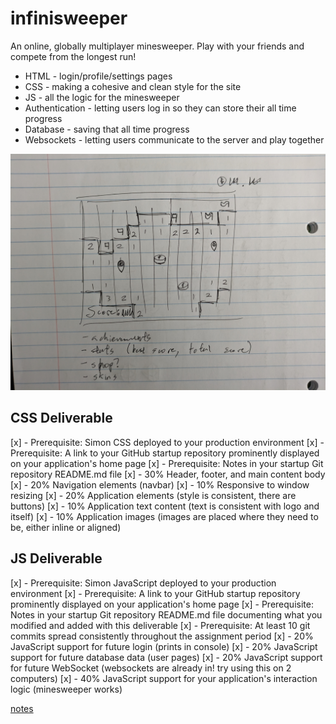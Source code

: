 # infinisweeper

An online, globally multiplayer minesweeper. Play with your friends and compete from the longest run!

- HTML - login/profile/settings pages
- CSS - making a cohesive and clean style for the site
- JS - all the logic for the minesweeper
- Authentication - letting users log in so they can store their all time progress
- Database - saving that all time progress
- Websockets - letting users communicate to the server and play together

![infinisweeper sketch](classwork/docs/concept.jpg)

## CSS Deliverable

[x] - Prerequisite: Simon CSS deployed to your production environment
[x] - Prerequisite: A link to your GitHub startup repository prominently displayed on your application's home page
[x] - Prerequisite: Notes in your startup Git repository README.md file
[x] - 30% Header, footer, and main content body
[x] - 20% Navigation elements (navbar)
[x] - 10% Responsive to window resizing
[x] - 20% Application elements (style is consistent, there are buttons)
[x] - 10% Application text content (text is consistent with logo and itself)
[x] - 10% Application images (images are placed where they need to be, either inline or aligned)

## JS Deliverable

[x] - Prerequisite: Simon JavaScript deployed to your production environment
[x] - Prerequisite: A link to your GitHub startup repository prominently displayed on your application's home page
[x] - Prerequisite: Notes in your startup Git repository README.md file documenting what you modified and added with this deliverable
[x] - Prerequisite: At least 10 git commits spread consistently throughout the assignment period
[x] - 20% JavaScript support for future login (prints in console)
[x] - 20% JavaScript support for future database data (user pages)
[x] - 20% JavaScript support for future WebSocket (websockets are already in! try using this on 2 computers)
[x] - 40% JavaScript support for your application's interaction logic (minesweeper works)

[notes](classwork/notes.md)
